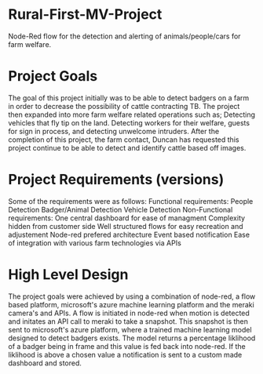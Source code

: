 # Rural-First-MV-Project
Node-Red flow for the detection and alerting of animals/people/cars for farm welfare.

# Project Goals
The goal of this project initially was to be able to detect badgers on a farm in order to decrease the possibility of cattle contracting TB. The project then expanded into more farm welfare related operations such as; Detecting vehicles that fly tip on the land. Detecting workers for their welfare, guests for sign in process, and detecting unwelcome intruders. After the completion of this project, the farm contact, Duncan has requested this project continue to be able to detect and identify cattle based off images.

# Project Requirements (versions)
Some of the requirements were as follows:
Functional requirements:
People Detection
Badger/Animal Detection
Vehicle Detection
Non-Functional requirements:
One central dashboard for ease of managment
Complexity hidden from customer side
Well structured flows for easy recreation and adjustement
Node-red prefered architecture 
Event based notification
Ease of integration with various farm technologies via APIs 


# High Level Design
The project goals were achieved by using a combination of node-red, a flow based platform, microsoft's azure machine learning platform and the meraki camera's and APIs. A flow is initiated in node-red when motion is detected and initates an API call to meraki to take a snapshot. This snapshot is then sent to microsoft's azure platform, where a trained machine learning model designed to detect badgers exists. The model returns a percentage liklihood of a badger being in frame and this value is fed back into node-red. If the liklihood is above a chosen value a notification is sent to a custom made dashboard and stored.
